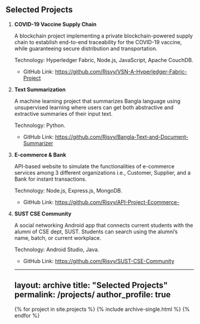 ## Selected Projects

1. **COVID-19 Vaccine Supply Chain**

    A blockchain project implementing a private blockchain-powered supply chain to establish end-to-end traceability for the COVID-19 vaccine, while guaranteeing secure distribution and transportation.

    Technology: Hyperledger Fabric, Node.js, JavaScript, Apache CouchDB.

    - GitHub Link: https://github.com/Risvy/VSN-A-Hyperledger-Fabric-Project

2. **Text Summarization**

    A machine learning project that summarizes Bangla language using unsupervised learning where users can get both abstractive and extractive summaries of their input text.

    Technology: Python.

    - GitHub Link: https://github.com/Risvy/Bangla-Text-and-Document-Summarizer

3. **E-commerce & Bank**

    API-based website to simulate the functionalities of e-commerce services among 3 different organizations i.e., Customer, Supplier, and a Bank for instant transactions.

    Technology: Node.js, Express.js, MongoDB.

    - GitHub Link: https://github.com/Risvy/API-Project-Ecommerce-

4. **SUST CSE Community**

    A social networking Android app that connects current students with the alumni of CSE dept, SUST. Students can search using the alumni’s name, batch, or current workplace.

    Technology: Android Studio, Java.

    - GitHub Link: https://github.com/Risvy/SUST-CSE-Community
    ---
    layout: archive
    title: "Selected Projects"
    permalink: /projects/
    author_profile: true
    ---

    {% for project in site.projects %}
        {% include archive-single.html %}
    {% endfor %}
